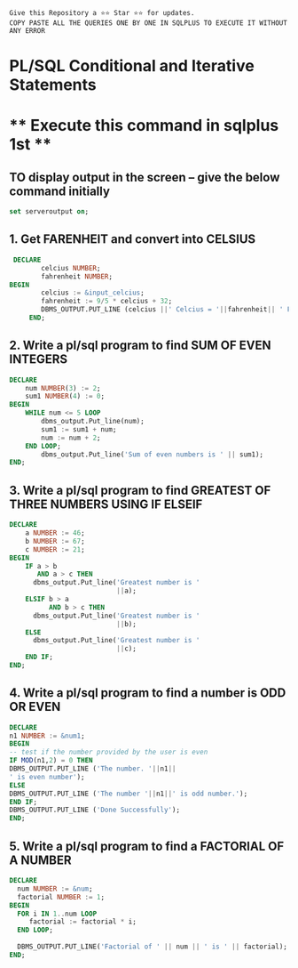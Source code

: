```
Give this Repository a ⭐️⭐️ Star ⭐️⭐️ for updates.
COPY PASTE ALL THE QUERIES ONE BY ONE IN SQLPLUS TO EXECUTE IT WITHOUT ANY ERROR
```

# PL/SQL Conditional and Iterative Statements
# ** Execute this command in sqlplus 1st **
## TO display output in the screen – give the below command initially 
```sql
set serveroutput on;
```
## 1. Get FARENHEIT and convert into CELSIUS

``` sql
 DECLARE
        celcius NUMBER;
        fahrenheit NUMBER;
BEGIN
        celcius := &input_celcius;
        fahrenheit := 9/5 * celcius + 32;
        DBMS_OUTPUT.PUT_LINE (celcius ||' Celcius = '||fahrenheit|| ' Fahrenheit');
     END;
```

## 2. Write a pl/sql program to find SUM OF EVEN INTEGERS

``` sql
DECLARE
    num NUMBER(3) := 2;
    sum1 NUMBER(4) := 0;
BEGIN
    WHILE num <= 5 LOOP
        dbms_output.Put_line(num);
        sum1 := sum1 + num;
        num := num + 2;
    END LOOP;
        dbms_output.Put_line('Sum of even numbers is ' || sum1);
END;
```

## 3. Write a pl/sql program to find GREATEST OF THREE NUMBERS USING IF ELSEIF

``` sql
DECLARE
    a NUMBER := 46;
    b NUMBER := 67;
    c NUMBER := 21;
BEGIN
    IF a > b
       AND a > c THEN
      dbms_output.Put_line('Greatest number is '
                           ||a);
    ELSIF b > a
          AND b > c THEN
      dbms_output.Put_line('Greatest number is '
                           ||b);
    ELSE
      dbms_output.Put_line('Greatest number is '
                           ||c);
    END IF;
END;
 ```
 
 ## 4. Write a pl/sql program to find a number is ODD OR EVEN
 
 ``` sql
DECLARE
n1 NUMBER := &num1;
BEGIN
-- test if the number provided by the user is even
IF MOD(n1,2) = 0 THEN
DBMS_OUTPUT.PUT_LINE ('The number. '||n1||
' is even number');
ELSE
DBMS_OUTPUT.PUT_LINE ('The number '||n1||' is odd number.');
END IF;
DBMS_OUTPUT.PUT_LINE ('Done Successfully');
END;
 ```
 
 ## 5. Write a pl/sql program to find a FACTORIAL OF A NUMBER
 
 ``` sql
 DECLARE
   num NUMBER := &num;
   factorial NUMBER := 1;
BEGIN
   FOR i IN 1..num LOOP
      factorial := factorial * i;
   END LOOP;
   
   DBMS_OUTPUT.PUT_LINE('Factorial of ' || num || ' is ' || factorial);
END;
 ```


